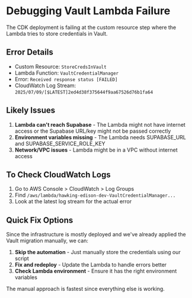 # Debugging Vault Lambda Failure

The CDK deployment is failing at the custom resource step where the Lambda tries to store credentials in Vault.

## Error Details
- Custom Resource: `StoreCredsInVault` 
- Lambda Function: `VaultCredentialManager`
- Error: `Received response status [FAILED]`
- CloudWatch Log Stream: `2025/07/09/[$LATEST]2ed4d38f375644f9aa67526d76b1fa64`

## Likely Issues

1. **Lambda can't reach Supabase** - The Lambda might not have internet access or the Supabase URL/key might not be passed correctly
2. **Environment variables missing** - The Lambda needs SUPABASE_URL and SUPABASE_SERVICE_ROLE_KEY
3. **Network/VPC issues** - Lambda might be in a VPC without internet access

## To Check CloudWatch Logs

1. Go to AWS Console > CloudWatch > Log Groups
2. Find `/aws/lambda/hawking-edison-dev-VaultCredentialManager...`
3. Look at the latest log stream for the actual error

## Quick Fix Options

Since the infrastructure is mostly deployed and we've already applied the Vault migration manually, we can:

1. **Skip the automation** - Just manually store the credentials using our script
2. **Fix and redeploy** - Update the Lambda to handle errors better
3. **Check Lambda environment** - Ensure it has the right environment variables

The manual approach is fastest since everything else is working.
